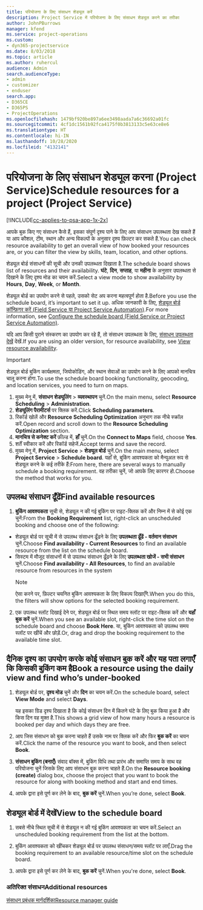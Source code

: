 ```yaml
---
title: परियोजना के लिए संसाधन शेड्यूल करें
description: Project Service में परियोजना के लिए संसाधन शेड्यूल करने का तरीका
author: JohnPBurrows
manager: kfend
ms.service: project-operations
ms.custom:
- dyn365-projectservice
ms.date: 8/03/2018
ms.topic: article
ms.author: ruhercul
audience: Admin
search.audienceType:
- admin
- customizer
- enduser
search.app:
- D365CE
- D365PS
- ProjectOperations
ms.openlocfilehash: 1479bf920be897a6ee3498aada7a6c36692a01fc
ms.sourcegitcommit: 4cf1dc1561b92fca4175f0b3813133c5e63ce8e6
ms.translationtype: HT
ms.contentlocale: hi-IN
ms.lasthandoff: 10/28/2020
ms.locfileid: "4132141"
---
```

# <a name="schedule-resources-for-a-project-project-service"></a><span data-ttu-id="f5173-103">परियोजना के लिए संसाधन शेड्यूल करना (Project Service)</span><span class="sxs-lookup"><span data-stu-id="f5173-103">Schedule resources for a project (Project Service)</span></span>

[!INCLUDE[cc-applies-to-psa-app-1x-2x](../includes/cc-applies-to-psa-app-1x-2x.md)]

<span data-ttu-id="f5173-104">आपके बुक किए गए संसाधन कैसे हैं, इसका संपूर्ण दृश्य पाने के लिए आप संसाधन उपलब्धता देख सकते हैं या आप कौशल, टीम, स्थान और अन्य विकल्पों के अनुसार दृश्य फ़िल्टर कर सकते हैं.</span><span class="sxs-lookup"><span data-stu-id="f5173-104">You can check resource availability to get an overall view of how booked your resources are, or you can filter the view by skills, team, location, and other options.</span></span>  
  
<span data-ttu-id="f5173-105">शेड्यूल बोर्ड संसाधनों की सूची और उनकी उपलब्धता दिखाता है.</span><span class="sxs-lookup"><span data-stu-id="f5173-105">The schedule board shows list of resources and their availability.</span></span> <span data-ttu-id="f5173-106">**घंटे**, **दिन**, **सप्ताह**, या **महीना** के अनुसार उपलब्धता से दिखाने के लिए दृश्य मोड का चयन करें.</span><span class="sxs-lookup"><span data-stu-id="f5173-106">Select a view mode to show availability by **Hours**, **Day**, **Week**, or **Month**.</span></span>  
  
<span data-ttu-id="f5173-107">शेड्यूल बोर्ड का उपयोग करने से पहले, उसको सेट अप करना महत्वपूर्ण होता है.</span><span class="sxs-lookup"><span data-stu-id="f5173-107">Before you use the schedule board, it’s important to set it up.</span></span> <span data-ttu-id="f5173-108">अधिक जानकारी के लिए, [शेड्यूल बोर्ड कॉन्फ़िगर करें (Field Service या Project Service Automation)](https://docs.microsoft.com/dynamics365/field-service/configure-schedule-board).</span><span class="sxs-lookup"><span data-stu-id="f5173-108">For more information, see [Configure the schedule board (Field Service or Project Service Automation)](https://docs.microsoft.com/dynamics365/field-service/configure-schedule-board).</span></span>
  
<span data-ttu-id="f5173-109">यदि आप किसी पुराने संस्करण का उपयोग कर रहे हैं, तो संसाधन उपलब्धता के लिए, [संसाधन उपलब्धता देखें](../psa/view-resource-availability.md) देखें.</span><span class="sxs-lookup"><span data-stu-id="f5173-109">If you are using an older version, for resource availability, see [View resource availability](../psa/view-resource-availability.md).</span></span>  

> [!IMPORTANT]
>  <span data-ttu-id="f5173-110">शेड्यूल बोर्ड बुकिंग कार्यक्षमता, जियोकोडिंग, और स्‍थान सेवाओं का उपयोग करने के लिए आपको मानचित्र चालू करना होगा.</span><span class="sxs-lookup"><span data-stu-id="f5173-110">To use the schedule board booking functionality, geocoding, and location services, you need to turn on maps.</span></span>  
> 
> 1. <span data-ttu-id="f5173-111">मुख्य मेनू में, **संसाधन शेड्यूलिंग** > **व्यवस्थापन** चुनें.</span><span class="sxs-lookup"><span data-stu-id="f5173-111">On the main menu, select **Resource Scheduling** > **Administration**.</span></span>  
> 2. <span data-ttu-id="f5173-112">**शेड्यूलिंग पैरामीटर्स** पर क्लिक करें.</span><span class="sxs-lookup"><span data-stu-id="f5173-112">Click **Scheduling parameters**.</span></span>  
> 3. <span data-ttu-id="f5173-113">रिकॉर्ड खोलें और **Resource Scheduling Optimization** अनुभाग तक नीचे स्क्रॉल करें.</span><span class="sxs-lookup"><span data-stu-id="f5173-113">Open record and scroll down to the **Resource Scheduling Optimization** section.</span></span>  
> 4. <span data-ttu-id="f5173-114">**मानचित्र से कनेक्ट करें** फ़ील्ड में, **हाँ** चुनें.</span><span class="sxs-lookup"><span data-stu-id="f5173-114">On the **Connect to Maps** field, choose **Yes**.</span></span>  
> 5. <span data-ttu-id="f5173-115">शर्तें स्वीकार करें और रिकॉर्ड सहेजें.</span><span class="sxs-lookup"><span data-stu-id="f5173-115">Accept terms and save the record.</span></span>  
> 6. <span data-ttu-id="f5173-116">मुख्य मेनू में, **Project Service** > **शेड्यूल बोर्ड** चुनें.</span><span class="sxs-lookup"><span data-stu-id="f5173-116">On the main menu, select **Project Service** > **Schedule board**.</span></span> <span data-ttu-id="f5173-117">यहाँ से, बुकिंग आवश्यकता को मैन्युअल रूप से शेड्यूल करने के कई तरीके हैं:</span><span class="sxs-lookup"><span data-stu-id="f5173-117">From here, there are several ways to manually schedule a booking requirement.</span></span> <span data-ttu-id="f5173-118">वह तरीका चुनें, जो आपके लिए कारगर हो.</span><span class="sxs-lookup"><span data-stu-id="f5173-118">Choose the method that works for you.</span></span>
  
## <a name="find-available-resources"></a><span data-ttu-id="f5173-119">उपलब्ध संसाधन ढूँढें</span><span class="sxs-lookup"><span data-stu-id="f5173-119">Find available resources</span></span>

1.  <span data-ttu-id="f5173-120">**बुकिंग आवश्यकता** सूची से, शेड्यूल न की गई बुकिंग पर राइट-क्लिक करें और निम्न में से कोई एक चुनें:</span><span class="sxs-lookup"><span data-stu-id="f5173-120">From the **Booking Requirement** list, right-click an unscheduled booking and choose one of the following:</span></span>  
  
- <span data-ttu-id="f5173-121">शेड्यूल बोर्ड पर सूची में से उपलब्ध संसाधन ढूँढने के लिए **उपलब्धता ढूँढें - वर्तमान संसाधन** चुनें.</span><span class="sxs-lookup"><span data-stu-id="f5173-121">Choose **Find availability - Current Resources** to find an available resource from the list on the schedule board.</span></span>  
- <span data-ttu-id="f5173-122">सिस्टम में मौजूद संसाधनों में से उपलब्ध संसाधन ढूँढने के लिए **उपलब्धता खोजें - सभी संसाधन** चुनें.</span><span class="sxs-lookup"><span data-stu-id="f5173-122">Choose **Find availability - All Resources**, to find an available resource from resources in the system</span></span>  
   > [!NOTE]
   >  <span data-ttu-id="f5173-123">ऐसा करने पर, फ़िल्टर चयनित बुकिंग आवश्यकता के लिए विकल्प दिखाएँगे.</span><span class="sxs-lookup"><span data-stu-id="f5173-123">When you do this, the filters will show options for the selected booking requirement.</span></span>  
  
2. <span data-ttu-id="f5173-124">एक उपलब्ध स्लॉट दिखाई देने पर, शेड्यूल बोर्ड पर स्थित समय स्लॉट पर राइट-क्लिक करें और **यहाँ बुक करें** चुनें.</span><span class="sxs-lookup"><span data-stu-id="f5173-124">When you see an available slot, right-click the time slot on the schedule board and choose **Book Here**.</span></span> <span data-ttu-id="f5173-125">या, बुकिंग आवश्यकता को उपलब्ध समय स्लॉट पर खींचें और छोड़ें.</span><span class="sxs-lookup"><span data-stu-id="f5173-125">Or, drag and drop the booking requirement to the available time slot.</span></span>  
  

## <a name="book-a-resource-using-the-daily-view-and-find-whos-under-booked"></a><span data-ttu-id="f5173-126">दैनिक दृश्य का उपयोग करके कोई संसाधन बुक करें और यह पता लगाएँ कि किसकी बुकिंग कम है</span><span class="sxs-lookup"><span data-stu-id="f5173-126">Book a resource using the daily view and find who’s under-booked</span></span>
  
1.  <span data-ttu-id="f5173-127">शेड्यूल बोर्ड पर, **दृश्य मोड** चुनें और **दिन** का चयन करें.</span><span class="sxs-lookup"><span data-stu-id="f5173-127">On the schedule board, select **View Mode** and select **Days**.</span></span>  
  
    <span data-ttu-id="f5173-128">यह इसका ग्रिड दृश्य दिखाता है कि कोई संसाधन दिन में कितने घंटे के लिए बुक किया हुआ है और किस दिन वह मुक्त है.</span><span class="sxs-lookup"><span data-stu-id="f5173-128">This shows a grid view of how many hours a resource is booked per day and which days they are free.</span></span>  
  
2.  <span data-ttu-id="f5173-129">आप जिस संसाधन को बुक करना चाहते हैं उसके नाम पर क्लिक करें और फिर **बुक करें** का चयन करें.</span><span class="sxs-lookup"><span data-stu-id="f5173-129">Click the name of the resource you want to book, and then select **Book**.</span></span>  
  
3.  <span data-ttu-id="f5173-130">**संसाधन बुकिंग (बनाएँ)** संवाद बॉक्स में, बुकिंग विधि तथा प्रारंभ और समाप्ति समय के साथ वह परियोजना चुनें जिसके लिए आप संसाधन बुक करना चाहते हैं.</span><span class="sxs-lookup"><span data-stu-id="f5173-130">On the **Resource booking (create)** dialog box, choose the project that you want to book the resource for along with booking method and start and end times.</span></span>  
  
4.  <span data-ttu-id="f5173-131">आपके द्वारा इसे पूर्ण कर लेने के बाद, **बुक करें** चुनें.</span><span class="sxs-lookup"><span data-stu-id="f5173-131">When you’re done, select **Book**.</span></span>  
  
## <a name="view-to-the-schedule-board"></a><span data-ttu-id="f5173-132">शेड्यूल बोर्ड में देखें</span><span class="sxs-lookup"><span data-stu-id="f5173-132">View to the schedule board</span></span>
  
1.  <span data-ttu-id="f5173-133">सबसे नीचे स्थित सूची में से शेड्यूल न की गई बुकिंग आवश्यकता का चयन करें.</span><span class="sxs-lookup"><span data-stu-id="f5173-133">Select an unscheduled booking requirement from the list at the bottom.</span></span>  
  
2.  <span data-ttu-id="f5173-134">बुकिंग आवश्यकता को खींचकर शेड्यूल बोर्ड पर उपलब्‍ध संसाधन/समय स्‍लॉट पर लाएँ.</span><span class="sxs-lookup"><span data-stu-id="f5173-134">Drag the booking requirement to an available resource/time slot on the schedule board.</span></span>  
  
3.  <span data-ttu-id="f5173-135">आपके द्वारा इसे पूर्ण कर लेने के बाद, **बुक करें** चुनें.</span><span class="sxs-lookup"><span data-stu-id="f5173-135">When you're done, select **Book**.</span></span>  
  
### <a name="additional-resources"></a><span data-ttu-id="f5173-136">अतिरिक्त संसाधन</span><span class="sxs-lookup"><span data-stu-id="f5173-136">Additional resources</span></span>  
 [<span data-ttu-id="f5173-137">संसाधन प्रबंधक मार्गदर्शिका</span><span class="sxs-lookup"><span data-stu-id="f5173-137">Resource manager guide</span></span>](../psa/resource-manager-guide.md)
